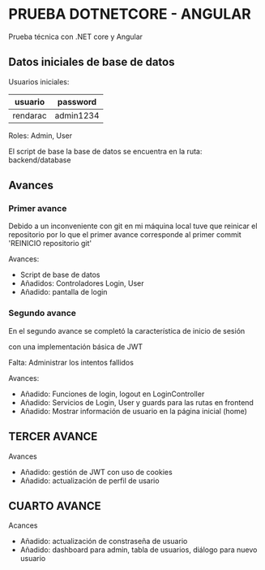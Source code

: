 # PRUEBA DOTNETCORE - ANGULAR

Prueba técnica con .NET core y Angular

## Datos iniciales de base de datos

Usuarios iniciales:

| usuario  | password  |
| -------- | --------- |
| rendarac | admin1234 |

Roles: Admin, User

El script de base la base de datos se encuentra en la ruta:  backend/database

## Avances

### Primer avance

Debido a un inconveniente con git en mi máquina local
tuve que reinicar el repositorio por lo que el primer
avance corresponde al primer commit 'REINICIO repositorio git'

Avances:

* Script de base de datos
* Añadidos: Controladores Login, User
* Añadido: pantalla de login

### Segundo avance

En el segundo avance se completó la característica de inicio de sesión  

con una implementación básica de JWT

Falta: Administrar los intentos fallidos

Avances:

* Añadido: Funciones de login, logout en LoginController
* Añadido: Servicios de Login, User y guards para las rutas en frontend
* Añadido: Mostrar información de usuario en la página inicial (home)


## TERCER AVANCE

Avances
* Añadido: gestión de JWT con uso de cookies
* Añadido: actualización de perfil de usario

## CUARTO AVANCE
Acances
* Añadido: actualización de constraseña de usuario
* Añadido: dashboard para admin, tabla de usuarios, diálogo para nuevo usuario